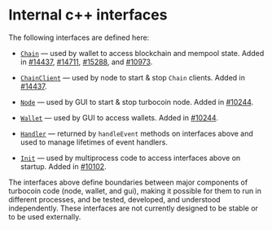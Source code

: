# Internal c++ interfaces

The following interfaces are defined here:

* [`Chain`](chain.h) — used by wallet to access blockchain and mempool state. Added in [#14437](https://github.com/turbocoin/turbocoin/pull/14437), [#14711](https://github.com/turbocoin/turbocoin/pull/14711), [#15288](https://github.com/turbocoin/turbocoin/pull/15288), and [#10973](https://github.com/turbocoin/turbocoin/pull/10973).

* [`ChainClient`](chain.h) — used by node to start & stop `Chain` clients. Added in [#14437](https://github.com/turbocoin/turbocoin/pull/14437).

* [`Node`](node.h) — used by GUI to start & stop turbocoin node. Added in [#10244](https://github.com/turbocoin/turbocoin/pull/10244).

* [`Wallet`](wallet.h) — used by GUI to access wallets. Added in [#10244](https://github.com/turbocoin/turbocoin/pull/10244).

* [`Handler`](handler.h) — returned by `handleEvent` methods on interfaces above and used to manage lifetimes of event handlers.

* [`Init`](init.h) — used by multiprocess code to access interfaces above on startup. Added in [#10102](https://github.com/turbocoin/turbocoin/pull/10102).

The interfaces above define boundaries between major components of turbocoin code (node, wallet, and gui), making it possible for them to run in different processes, and be tested, developed, and understood independently. These interfaces are not currently designed to be stable or to be used externally.
